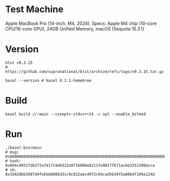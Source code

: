 # Test Machine
Apple MacBook Pro (14-inch, M4, 2024). Specs: Apple M4 chip (10-core CPU/16-core GPU), 24GB Unified Memory, macOS [Sequoia 15.3.1]
# Version
```shell
blst v0.3.15
# https://github.com/supranational/blst/archive/refs/tags/v0.3.15.tar.gz

bazel --version # bazel 8.2.1-homebrew
```
# Build
```shell
bazel build //:main --cxxopt=-std=c++14 -c opt --enable_bzlmod
```
# Run
```shell
./bazel-bin/main
# msg: 0x000000000000000000000000000000000000000000000000000000000000000000000000000000000000
# hash: 0x094c4931fdb2f2af417c9e0322a9716006e8211fe9017f671ac6e3251300acca
# sk: 0x3562dbb3987d4feb5b898633cc9c812aec49f2c64cad5b34f5a086df199a124d
```
